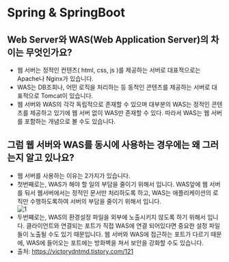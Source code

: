 # Spring & SpringBoot

## Web Server와 WAS(Web Application Server)의 차이는 무엇인가요?
- 웹 서버는 정적인 컨텐츠( html, css, js )를 제공하는 서버로 대표적으로는 Apache나 Nginx가 있습니다.
- WAS는 DB조회나, 어떤 로직을 처리하는 등 동적인 콘텐츠를 제공하는 서버로 대표적으로 Tomcat이 있습니다.
- 웹 서버와 WAS의 각각 독립적으로 존재할 수 있으며 대부분의 WAS는 정적인 콘텐츠를 제공하고 있기에 웹 서버 없이 WAS만 존재할 수 있다. 따라서 WAS는 웹 서버를 포함하는 개념으로 볼 수도 있습니다.

## 그럼 웹 서버와 WAS를 동시에 사용하는 경우에는 왜 그러는지 알고 있나요?
- 웹 서버를 사용하는 이유는 2가지가 있습니다.
- 첫번째로는, WAS가 해야 할 일의 부담을 줄이기 위해서 입니다. WAS앞에 웹 서버를 둬서 웹서버에서는 정적인 문서만 처리하도록 하고, WAS는 애플리케이션의 로직만 수행하도록하여 서버의 부담을 줄이기 위해서 입니다.<br>
![1](https://user-images.githubusercontent.com/44339530/114661651-49fa5400-9d32-11eb-90f5-e1077a5d6f1c.jpeg)<br>
- 두번쨰로는, WAS의 환경설정 파일을 외부에 노출시키지 않도록 하기 위해서 입니다. 클라이언트와 연결되는 포트가 직접 WAS에 연결 되어있다면 중요한 설정 파일들이 노출될 수도 있기 때문입니다. 웹 서버와 WAS에 접근하는 포트가 다르기 때문에, WAS에 들어오는 포트에는 방화벽을 쳐서 보안을 강화할 수도 있습니다.
- 출처: https://victorydntmd.tistory.com/121

